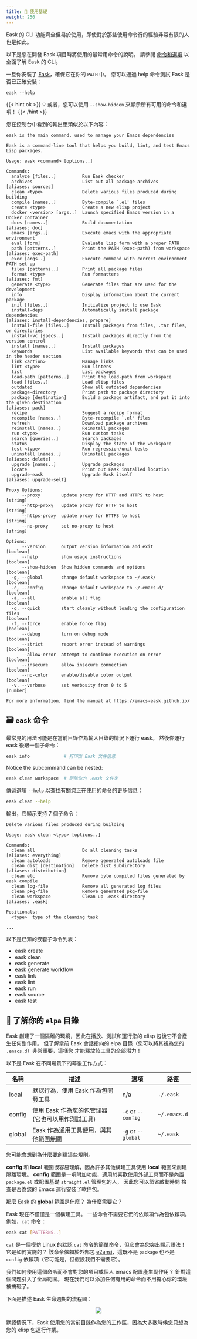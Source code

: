```yaml
---
title: 🔨 使用基礎
weight: 250
---
```


Eask 的 CLI 功能齊全但易於使用，即使對於那些使用命令行的經驗非常有限的人也是如此。

以下是您在開發 Eask 項目時將使用的最常用命令的說明。 請參閱
[命令和選項](https://emacs-eask.github.io/Getting-Started/Commands-and-options/)
以全面了解 Eask 的 CLI。

一旦你安裝了 [Eask][]，確保它在你的 `PATH` 中。 您可以通過 help 命令測試 Eask 是否已正確安裝：

```
eask --help
```

{{< hint ok >}}
💡 或者，您可以使用 `--show-hidden` 來顯示所有可用的命令和選項！
{{< /hint >}}

您在控制台中看到的輸出應類似於以下內容：

```text
eask is the main command, used to manage your Emacs dependencies

Eask is a command-line tool that helps you build, lint, and test Emacs Lisp packages.

Usage: eask <command> [options..]

Commands:
  analyze [files..]          Run Eask checker
  archives                   List out all package archives                                                                                                                                     [aliases: sources]
  clean <type>               Delete various files produced during building
  compile [names..]          Byte-compile `.el' files
  create <type>              Create a new elisp project
  docker <version> [args..]  Launch specified Emacs version in a Docker container
  docs [names..]             Build documentation                                                                                                                                                   [aliases: doc]
  emacs [args..]             Execute emacs with the appropriate environment
  eval [form]                Evaluate lisp form with a proper PATH
  path [patterns..]          Print the PATH (exec-path) from workspace                                                                                                                       [aliases: exec-path]
  exec [args..]              Execute command with correct environment PATH set up
  files [patterns..]         Print all package files
  format <type>              Run formatters                                                                                                                                                        [aliases: fmt]
  generate <type>            Generate files that are used for the development
  info                       Display information about the current package
  init [files..]             Initialize project to use Eask
  install-deps               Automatically install package dependencies                                                                                                  [aliases: install-dependencies, prepare]
  install-file [files..]     Install packages from files, .tar files, or directories
  install-vc [specs..]       Install packages directly from the version control
  install [names..]          Install packages
  keywords                   List available keywords that can be used in the header section
  link <action>              Manage links
  lint <type>                Run linters
  list                       List packages
  load-path [patterns..]     Print the load-path from workspace
  load [files..]             Load elisp files
  outdated                   Show all outdated dependencies
  package-directory          Print path to package directory
  package [destination]      Build a package artifact, and put it into the given destination                                                                                                      [aliases: pack]
  recipe                     Suggest a recipe format
  recompile [names..]        Byte-recompile `.el' files
  refresh                    Download package archives
  reinstall [names..]        Reinstall packages
  run <type>                 Run custom tasks
  search [queries..]         Search packages
  status                     Display the state of the workspace
  test <type>                Run regression/unit tests
  uninstall [names..]        Uninstall packages                                                                                                                                                 [aliases: delete]
  upgrade [names..]          Upgrade packages
  locate                     Print out Eask installed location
  upgrade-eask               Upgrade Eask itself                                                                                                                                          [aliases: upgrade-self]

Proxy Options:
      --proxy        update proxy for HTTP and HTTPS to host                                                                                                                                             [string]
      --http-proxy   update proxy for HTTP to host                                                                                                                                                       [string]
      --https-proxy  update proxy for HTTPS to host                                                                                                                                                      [string]
      --no-proxy     set no-proxy to host                                                                                                                                                                [string]

Options:
      --version      output version information and exit                                                                                                                                                [boolean]
      --help         show usage instructions                                                                                                                                                            [boolean]
      --show-hidden  Show hidden commands and options                                                                                                                                                   [boolean]
  -g, --global       change default workspace to ~/.eask/                                                                                                                                               [boolean]
  -c, --config       change default workspace to ~/.emacs.d/                                                                                                                                            [boolean]
  -a, --all          enable all flag                                                                                                                                                                    [boolean]
  -q, --quick        start cleanly without loading the configuration files                                                                                                                              [boolean]
  -f, --force        enable force flag                                                                                                                                                                  [boolean]
      --debug        turn on debug mode                                                                                                                                                                 [boolean]
      --strict       report error instead of warnings                                                                                                                                                   [boolean]
      --allow-error  attempt to continue execution on error                                                                                                                                             [boolean]
      --insecure     allow insecure connection                                                                                                                                                          [boolean]
      --no-color     enable/disable color output                                                                                                                                                        [boolean]
  -v, --verbose      set verbosity from 0 to 5                                                                                                                                                           [number]

For more information, find the manual at https://emacs-eask.github.io/
```

## 🗃️ `eask` 命令

最常見的用法可能是在當前目錄作為輸入目錄的情況下運行 eask。 然後你運行 eask 後跟一個子命令：

```sh
eask info             # 打印出 Eask 文件信息
```

Notice the subcommand can be nested:

```sh
eask clean workspace  # 刪除你的 .eask 文件夾
```

傳遞選項 `--help` 以查找有關您正在使用的命令的更多信息：

```sh
eask clean --help
```

輸出，它顯示支持 7 個子命令：

```
Delete various files produced during building

Usage: eask clean <type> [options..]

Commands:
  clean all                  Do all cleaning tasks                                                                                                                                          [aliases: everything]
  clean autoloads            Remove generated autoloads file
  clean dist [destination]   Delete dist subdirectory                                                                                                                                     [aliases: distribution]
  clean elc                  Remove byte compiled files generated by eask compile
  clean log-file             Remove all generated log files
  clean pkg-file             Remove generated pkg-file
  clean workspace            Clean up .eask directory                                                                                                                                            [aliases: .eask]

Positionals:
  <type>  type of the cleaning task

...
```

以下是已知的嵌套子命令列表：

- eask create
- eask clean
- eask generate
- eask generate workflow
- eask link
- eask lint
- eask run
- eask source
- eask test

## 📌 了解你的 `elpa` 目錄

Eask 創建了一個隔離的環境，因此在播放、測試和運行您的 elisp 包後它不會產生任何副作用。
但了解當前 Eask 會話指向的 elpa 目錄（您可以將其視為您的 `.emacs.d`）非常重要，這樣您
才能釋放該工具的全部潛力！

以下是 Eask 在不同場景下的幕後工作方式：

| 名稱   | 描述                                              | 選項               | 路徑         |
|--------|---------------------------------------------------|--------------------|--------------|
| local  | 默認行為，使用 Eask 作為包開發工具                | n/a                | `./.eask`    |
| config | 使用 Eask 作為您的包管理器 (它也可以用作測試工具) | `-c` or `--config` | `~/.emacs.d` |
| global | Eask 作為通用工具使用，與其他範圍無關             | `-g` or `--global` | `~/.eask`    |

您可能會想到為什麼要創建這些規則。

**config** 和 **local** 範圍很容易理解，因為許多其他構建工具使用 **local** 範圍來創建隔離環境。 **config**
範圍是一項附加功能，適用於喜歡使用外部工具而不是內置 `package.el` 或配置基礎 `straight.el` 管理包的人，
因此您可以節省啟動時間 檢查是否為您的 Emacs 運行安裝了軟件包。

那麼 Eask 的 **global** 範圍是什麼？ 為什麼需要它？

Eask 現在不僅僅是一個構建工具。 一些命令不需要它們的依賴項作為包依賴項。 例如，`cat` 命令：

```sh
eask cat [PATTERNS..]
```

`cat` 是一個模仿 Linux 的默認 `cat` 命令的簡單命令，但它會為您突出顯示語法！ 它是如何實施的？
該命令依賴於外部包 [e2ansi][]，這既不是 `package` 也不是 `config` 依賴項（它可能是，但假設我們不需要它）。

我們如何使用這個命令而不會對您的項目或個人 emacs 配置產生副作用？ 針對這個問題引入了全局範圍。
現在我們可以添加任何有用的命令而不用擔心你的環境被搞砸了。

下面是描述 Eask 生命週期的流程圖：

<p align="center">
<img src="images/scopes.png" />
</p>

默認情況下，Eask 使用您的當前目錄作為您的工作區，因為大多數時候您只想為您的 elisp 包運行作業。


<!-- Links -->

[Eask]: https://github.com/emacs-eask/cli

[e2ansi]: https://github.com/Lindydancer/e2ansi
